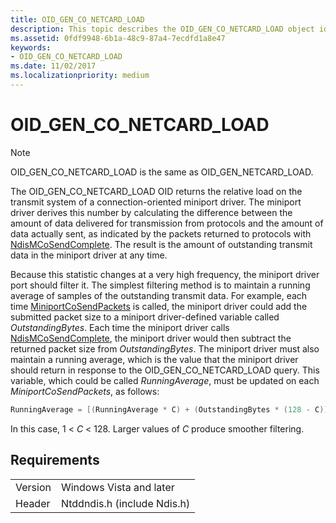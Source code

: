 ```yaml
---
title: OID_GEN_CO_NETCARD_LOAD
description: This topic describes the OID_GEN_CO_NETCARD_LOAD object identifier (OID).
ms.assetid: 0fdf9948-6b1a-48c9-87a4-7ecdfd1a8e47
keywords:
- OID_GEN_CO_NETCARD_LOAD
ms.date: 11/02/2017
ms.localizationpriority: medium
---
```


# OID_GEN_CO_NETCARD_LOAD

> [!NOTE]
> OID_GEN_CO_NETCARD_LOAD is the same as OID_GEN_NETCARD_LOAD.

The OID_GEN_CO_NETCARD_LOAD OID returns the relative load on the transmit system of a connection-oriented miniport driver. The miniport driver derives this number by calculating the difference between the amount of data delivered for transmission from protocols and the amount of data actually sent, as indicated by the packets returned to protocols with [NdisMCoSendComplete](https://msdn.microsoft.com/library/windows/hardware/ff553475). The result is the amount of outstanding transmit data in the miniport driver at any time.

Because this statistic changes at a very high frequency, the miniport driver port should filter it. The simplest filtering method is to maintain a running average of samples of the outstanding transmit data. For example, each time [MiniportCoSendPackets](https://msdn.microsoft.com/library/windows/hardware/ff549426) is called, the miniport driver could add the submitted packet size to a miniport driver-defined variable called *OutstandingBytes*. Each time the miniport driver calls [NdisMCoSendComplete](https://msdn.microsoft.com/library/windows/hardware/ff553475), the miniport driver would then subtract the returned packet size from *OutstandingBytes*. The miniport driver must also maintain a running average, which is the value that the miniport driver should return in response to the OID_GEN_CO_NETCARD_LOAD query. This variable, which could be called *RunningAverage*, must be updated on each *MiniportCoSendPackets*, as follows:

```c++
RunningAverage = [(RunningAverage * C) + (OutstandingBytes * (128 - C))] / 128;
```
In this case, 1 \< *C* \< 128. Larger values of *C* produce smoother filtering.

## Requirements

| | |
| --- | --- |
| Version | Windows Vista and later |
| Header | Ntddndis.h (include Ndis.h) |